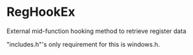 # RegHookEx
External mid-function hooking method to retrieve register data

"includes.h"'s only requirement for this is windows.h.
